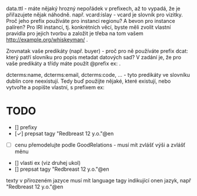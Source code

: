 data.ttl - 
    máte nějaký hrozný nepořádek v prefixech, až to vypadá, že je přiřazujete nějak náhodně.
    např. vcard:islay - vcard je slovník pro vizitky. 
    Proč jeho prefix používáte pro instanci regionu? 
    A bevon pro instance palíren? Pro IRI instancí, tj. konkrétních věcí, 
    byste měli zvolit vlastní pravidla pro jejich tvorbu a založit je třeba na tom vašem http://example.org/whiskeyman/ .
    
Zrovnatak vaše predikáty (např. buyer) 
    - proč pro ně používáte prefix dcat: který patří slovníku pro popis metadat datových sad? 
    V zadání je, že pro vaše predikáty a třídy máte použít @prefix ex: .

dcterms:name, dcterms:email, dcterms:code, ... - tyto predikáty ve slovníku dublin core neexistují. 
Tedy buď použijte nějaké, které existují, nebo vytvořte a popište vlastní, s prefixem ex:


# TODO
- [] prefixy
- [✓] prepsat tagy "Redbreast 12 y.o."@en
- [ ] cenu přemodelujte podle GoodRelations - musí mít zvlášť výši a zvlášť měnu
- [] vlasti ex (viz druhej ukol)
- [] prepsat tagy "Redbreast 12 y.o."@en


texty v přirozeném jazyce musí mít language tagy indikující onen jazyk, např "Redbreast 12 y.o."@en
